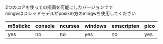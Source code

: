 2つのコアを使っての描画を可能にしたバージョンです  
mingwはスレッドモデルがposixの方のmingwを使用してください  

| m5stickc | console | ncurses | windows | emscripten | pico |
| -        | -       | -       | -       | -          | -    |
| yes      | no      | no      | yes     | no         | yes  |

